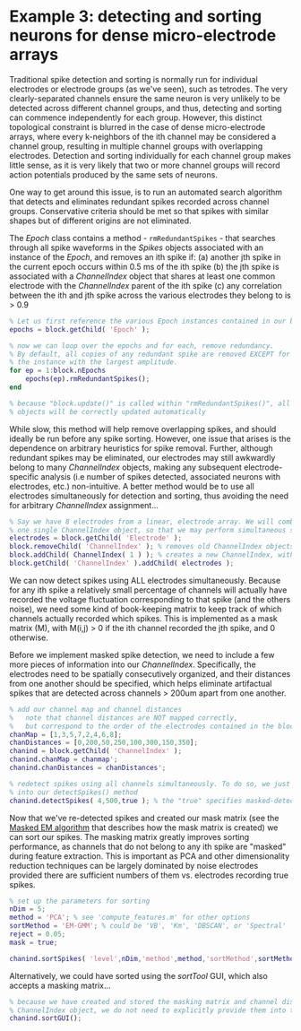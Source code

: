 # Example 3: detecting and sorting neurons for dense micro-electrode arrays
Traditional spike detection and sorting is normally run for individual electrodes or electrode groups (as we've seen), such as tetrodes. The very clearly-separated channels ensure the same neuron is very unlikely to be detected across different channel groups, and thus, detecting and sorting can commence independently for each group. However, this distinct topological constraint is blurred in the case of dense micro-electrode arrays, where every k-neighbors of the ith channel may be considered a channel group, resulting in multiple channel groups with overlapping electrodes. Detection and sorting individually for each channel group makes little sense, as it is very likely that two or more channel groups will record action potentials produced by the same sets of neurons.

One way to get around this issue, is to run an automated search algorithm that detects and eliminates redundant spikes recorded across channel groups. Conservative criteria should be met so that spikes with similar shapes but of different origins are not eliminated. 

The *Epoch* class contains a method - `rmRedundantSpikes` - that searches through all spike waveforms in the *Spikes* objects associated with an instance of the *Epoch*, and removes an ith spike if:
(a) another jth spike in the current epoch occurs within 0.5 ms of the ith spike
(b) the jth spike is associated with a *ChannelIndex* object that shares at least one common electrode with the *ChannelIndex* parent of the ith spike
(c) any correlation between the ith and jth spike across the various electrodes they belong to is > 0.9

``` matlab
% Let us first reference the various Epoch instances contained in our block
epochs = block.getChild( 'Epoch' );

% now we can loop over the epochs and for each, remove redundancy.
% By default, all copies of any redundant spike are removed EXCEPT for 
% the instance with the largest amplitude. 
for ep = 1:block.nEpochs
    epochs(ep).rmRedundantSpikes();
end

% because "block.update()" is called within "rmRedundantSpikes()", all of our 
% objects will be correctly updated automatically
```

While slow, this method will help remove overlapping spikes, and should ideally be run before any spike sorting. However, one issue that arises is the dependence on arbitrary heuristics for spike removal. Further, although redundant spikes may be eliminated, our electrodes may still awkwardly belong to many *ChannelIndex* objects, making any subsequent electrode-specific analysis (i.e number of spikes detected, associated neurons with electrodes, etc.) non-intuitive. A better method would be to use all electrodes simultaneously for detection and sorting, thus avoiding the need for arbitrary *ChannelIndex* assignment...

``` matlab
% Say we have 8 electrodes from a linear, electrode array. We will combine these into
% one single ChannelIndex object, so that we may perform simultaneous spike detection.
electrodes = block.getChild( 'Electrode' );
block.removeChild( 'ChannelIndex' ); % removes old ChannelIndex objects
block.addChild( ChannelIndex( 1 ) ); % creates a new ChannelIndex, with ID = 1
block.getChild( 'ChannelIndex' ).addChild( electrodes );
```

We can now detect spikes using ALL electrodes simultaneously. Because for any ith spike a relatively small percentage of channels will actually have recorded the voltage fluctuation corresponding to that spike (and the others noise), we need some kind of book-keeping matrix to keep track of which channels actually recorded which spikes. This is implemented as a mask matrix (M), with M(i,j) > 0 if the ith channel recorded the jth spike, and 0 otherwise. 

Before we implement masked spike detection, we need to include a few more pieces of information into our *ChannelIndex*. Specifically, the electrodes need to be spatially consecutively organized, and their distances from one another should be specified, which helps eliminate artifactual spikes that are detected across channels > 200um apart from one another.

``` matlab
% add our channel map and channel distances
%   note that channel distances are NOT mapped correctly, 
%   but correspond to the order of the electrodes contained in the block
chanMap = [1,3,5,7,2,4,6,8];
chanDistances = [0,200,50,250,100,300,150,350]; 
chanind = block.getChild( 'ChannelIndex' );
chanind.chanMap = chanmap';
chanind.chanDistances = chanDistances';

% redetect spikes using all channels simultaneously. To do so, we just include the optional argument 
% into our detectSpikes() method
chanind.detectSpikes( 4,500,true ); % the "true" specifies masked-detection (all channels)
```

Now that we've re-detected spikes and created our mask matrix (see the [Masked EM algorithm](https://www.ncbi.nlm.nih.gov/pubmed/25149694) that describes how the mask matrix is created) we can sort our spikes. The masking matrix greatly improves sorting performance, as channels that do not belong to any ith spike are "masked" during feature extraction. This is important as PCA and other dimensionality reduction techniques can be largely dominated by noise electrodes provided there are sufficient numbers of them vs. electrodes recording true spikes. 

``` matlab
% set up the parameters for sorting
nDim = 5;
method = 'PCA'; % see 'compute_features.m' for other options
sortMethod = 'EM-GMM'; % could be 'VB', 'Km', 'DBSCAN', or 'Spectral'
reject = 0.05; 
mask = true;

chanind.sortSpikes( 'level',nDim,'method',method,'sortMethod',sortMethod,'reject',reject,'mask',mask );
```

Alternatively, we could have sorted using the *sortTool* GUI, which also accepts a masking matrix...

``` matlab
% because we have created and stored the masking matrix and channel distances into this
% ChannelIndex object, we do not need to explicitly provide them into the sorting GUI
chanind.sortGUI(); 
```


